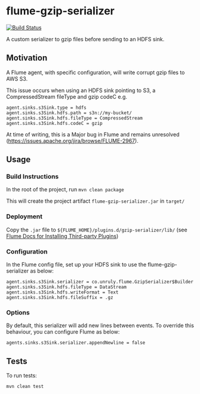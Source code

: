 # flume-gzip-serializer

[![Build Status](https://travis-ci.org/unruly/flume-gzip-serializer.svg?branch=master)](https://travis-ci.org/unruly/flume-gzip-serializer)

A custom serializer to gzip files before sending to an HDFS sink.

## Motivation

A Flume agent, with specific configuration, will write corrupt gzip files to AWS S3.

This issue occurs when using an HDFS sink pointing to S3, a CompressedStream fileType and gzip codeC e.g.

```
agent.sinks.s3Sink.type = hdfs
agent.sinks.s3Sink.hdfs.path = s3n://my-bucket/
agent.sinks.s3Sink.hdfs.fileType = CompressedStream
agent.sinks.s3Sink.hdfs.codeC = gzip
```

At time of writing, this is a Major bug in Flume and remains unresolved (https://issues.apache.org/jira/browse/FLUME-2967).

## Usage

### Build Instructions

In the root of the project, run `mvn clean package`

This will create the project artifact `flume-gzip-serializer.jar` in `target/`

### Deployment

Copy the `.jar` file to `${FLUME_HOME}/plugins.d/gzip-serializer/lib/` (see [Flume Docs for Installing Third-party Plugins](http://flume.apache.org/FlumeUserGuide.html#installing-third-party-plugins))

### Configuration

In the Flume config file, set up your HDFS sink to use the flume-gzip-serializer as below:

```
agent.sinks.s3Sink.serializer = co.unruly.flume.GzipSerializer$Builder
agent.sinks.s3Sink.hdfs.fileType = DataStream
agent.sinks.s3Sink.hdfs.writeFormat = Text
agent.sinks.s3Sink.hdfs.fileSuffix = .gz
```

### Options

By default, this serializer will add new lines between events. To override this behaviour, you can configure Flume as below:

```
agents.sinks.s3Sink.serializer.appendNewline = false
```

## Tests

To run tests:

`mvn clean test`